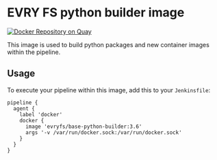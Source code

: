 # EVRY FS python builder image
[![Docker Repository on Quay](https://quay.io/repository/evryfs/base-python-builder/status "Docker Repository on Quay")](https://quay.io/repository/evryfs/base-python-builder)

This image is used to build python packages and new container images within the pipeline.

## Usage

To execute your pipeline within this image, add this to your `Jenkinsfile`:

```
pipeline {
  agent {
    label 'docker'
    docker {
      image 'evryfs/base-python-builder:3.6'
      args '-v /var/run/docker.sock:/var/run/docker.sock'
    }
  }
}
```
